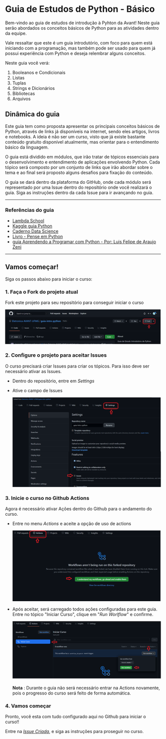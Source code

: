 # Guia de Estudos de Python - Básico

Bem-vindo ao guia de estudos de introdução à Pyhton da Avant! Neste guia serão abordados os conceitos básicos de Python para as atividades dentro da equipe.

Vale ressaltar que este é um guia introdutório, com foco para quem está iniciando com a programação,
mas também pode ser usado para quem já possui experiência com Python e deseja relembrar alguns conceitos.

Neste guia você verá:

1. Booleanos e Condicionais
1. Listas
1. Tuplas
1. Strings e Dicionários
1. Bibliotecas
1. Arquivos

## Dinâmica do guia

Este guia tem como proposta apresentar os principais conceitos básicos de Python, através de links já disponíveis na internet, sendo eles artigos, livros e notebooks. A ideia é não ser um curso, visto que já existe bastante conteúdo gratuito disponível atualmente, mas orientar para o entendimento básico da linguagem.

O guia está dividido em módulos, que irão tratar de tópicos essenciais para o desenvolvimento e entendimento de aplicações envolvendo Python. Cada tópico será composto por um conjunto de links que irão abordar sobre o tema e ao final será proposto alguns desafios para fixação do conteúdo.

O guia se dará dentro da plataforma do GitHub, onde cada módulo será representado por uma Issue dentro do repositório onde você realizará o guia. Siga as instruções dentro da cada Issue para ir avançando no guia.

---

### Referências do guia

- [Lambda School](https://github.com/LambdaSchool/Intro-Python-I)
- [Kaggle guia Python](https://www.kaggle.com/learn/python)
- [Caderno Data Science](https://josenaldo.github.io/caderno-data-science/guia-python.html)
- [Livro - Pense em Python](https://penseallen.github.io/PensePython2e/)
- [guia Aprendendo a Programar com Python - Por: Luis Felipe de Araujo Zeni](http://luiszeni.com.br/python_classes/)

---

## Vamos começar!

Siga os passos abaixo para iniciar o curso:

### 1. **Faça o Fork do projeto atual**

Fork este projeto para seu repositório para conseguir iniciar o curso

![image](./.github/images/ForkProject.png)

### 2. **Configure o projeto para aceitar Issues**

O curso precisará criar Issues para criar os tópicos. Para isso deve ser necessário ativar as Issues.

- Dentro do repositório, entre em *Settings*
- Ative o campo de Issues

  ![image](./.github/images/SettingsProject.png)

### 3. **Inicie o curso no Github Actions**

Agora é necessário ativar Ações dentro do Github para o andamento do curso.

- Entre no menu *Actions* e aceite a opção de uso de actions

  ![image](./.github/images/HabilitarActions.png)

- Após aceitar, será carregado todos ações configuradas para este guia. Entre no tópico "Iniciar Curso", clique em "_Run Worlflow_" e confirme.

  ![image](./.github/images/IniciarCurso.png)

  **Nota** : Durante o guia não será necessário entrar na Actions novamente, pois o progresso do curso será feito de forma automática.

### 4. **Vamos começar**

Pronto, você esta com tudo configurado aqui no Github para iniciar o curso!!

Entre na [*Issue Criada*](/../../issues/1), e siga as instruções para proseguir no curso.
